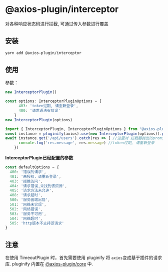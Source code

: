 # @axios-plugin/interceptor

对各种响应状态码进行拦截, 可通过传入参数进行覆盖

## 安装
```bash
yarn add @axios-plugin/interceptor
```

## 使用
参数：
```ts
new InterceptorPlugin()

const options: InterceptorPluginOptions = {
      403: 'token过期, 请重新登录',
      400: '请求语法有错误'
    }
new InterceptorPlugin(options)
```

```ts
import { InterceptorPlugin, InterceptorPluginOptions } from "@axios-plugin/interceptor"
const instance = pluginify(axios).use(new InterceptorPlugin(options)).generate()
await instance.get('/api/users').catch(res => { //这里对 拦截器抛出的promise。reject进行重写，我们可以通过 res.message 获取传入的自定义错误消息
      console.log('res.message', res.message) //token过期, 请重新登录
    })
```

**InterceptorPlugin已经配置的参数**
``` js
const defaultOptions = {
  400: '错误的请求',
  401: '未授权，请重新登录',
  403: '拒绝访问',
  404: '请求错误,未找到该资源',
  405: '请求方法未允许',
  408: '请求超时',
  500: '服务器端出错',
  501: '网络未实现',
  502: '网络错误',
  503: '服务不可用',
  504: '网络超时',
  505: 'http版本不支持该请求'
}
```

## 注意
在使用 TimeoutPlugin 时，首先需要使用 pluginify 将 `axios`变成基于插件的请求库.
pluginify 内置在 [@axios-plugin/core](https://www.npmjs.com/package/@axios-plugin/core) 中.